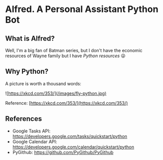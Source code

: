 # Alfred. A Personal Assistant Python Bot

## What is Alfred?

Well, I'm a big fan of Batman series, but I don't have the economic resources of Wayne family but I have _Python resources_ :stuck_out_tongue_winking_eye:

## Why Python?

A picture is worth a thousand words:

![https://xkcd.com/353/](/images/fly-python.jpg)

Reference: [https://xkcd.com/353/](https://xkcd.com/353/)

## References

* Google Tasks API: https://developers.google.com/tasks/quickstart/python
* Google Calendar API: https://developers.google.com/calendar/quickstart/python
* PyGithub: https://github.com/PyGithub/PyGithub
